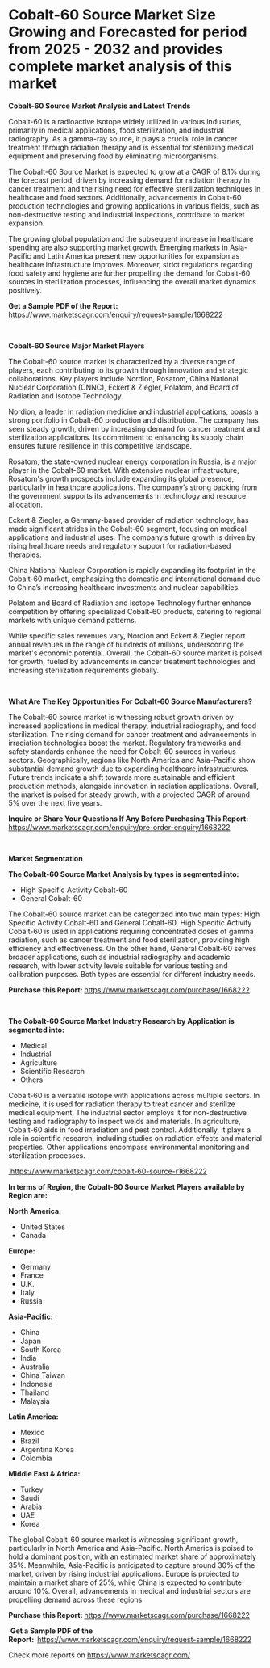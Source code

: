 <p><h1>Cobalt-60 Source Market Size Growing and Forecasted for period from 2025 - 2032 and provides complete market analysis of this market</h1></p><p><strong>Cobalt-60 Source Market Analysis and Latest Trends</strong></p>
<p><p>Cobalt-60 is a radioactive isotope widely utilized in various industries, primarily in medical applications, food sterilization, and industrial radiography. As a gamma-ray source, it plays a crucial role in cancer treatment through radiation therapy and is essential for sterilizing medical equipment and preserving food by eliminating microorganisms. </p><p>The Cobalt-60 Source Market is expected to grow at a CAGR of 8.1% during the forecast period, driven by increasing demand for radiation therapy in cancer treatment and the rising need for effective sterilization techniques in healthcare and food sectors. Additionally, advancements in Cobalt-60 production technologies and growing applications in various fields, such as non-destructive testing and industrial inspections, contribute to market expansion. </p><p>The growing global population and the subsequent increase in healthcare spending are also supporting market growth. Emerging markets in Asia-Pacific and Latin America present new opportunities for expansion as healthcare infrastructure improves. Moreover, strict regulations regarding food safety and hygiene are further propelling the demand for Cobalt-60 sources in sterilization processes, influencing the overall market dynamics positively.</p></p>
<p><strong>Get a Sample PDF of the Report:&nbsp;</strong> <a href="https://www.marketscagr.com/enquiry/request-sample/1668222?utm_campaign=1889&utm_medium=2&utm_source=Github&utm_content=ia&utm_term=02022025&utm_id=cobalt-60-source">https://www.marketscagr.com/enquiry/request-sample/1668222</a></p>
<p>&nbsp;</p>
<p><strong>Cobalt-60 Source Major Market Players</strong></p>
<p><p>The Cobalt-60 source market is characterized by a diverse range of players, each contributing to its growth through innovation and strategic collaborations. Key players include Nordion, Rosatom, China National Nuclear Corporation (CNNC), Eckert & Ziegler, Polatom, and Board of Radiation and Isotope Technology.</p><p>Nordion, a leader in radiation medicine and industrial applications, boasts a strong portfolio in Cobalt-60 production and distribution. The company has seen steady growth, driven by increasing demand for cancer treatment and sterilization applications. Its commitment to enhancing its supply chain ensures future resilience in this competitive landscape.</p><p>Rosatom, the state-owned nuclear energy corporation in Russia, is a major player in the Cobalt-60 market. With extensive nuclear infrastructure, Rosatom's growth prospects include expanding its global presence, particularly in healthcare applications. The company’s strong backing from the government supports its advancements in technology and resource allocation.</p><p>Eckert & Ziegler, a Germany-based provider of radiation technology, has made significant strides in the Cobalt-60 segment, focusing on medical applications and industrial uses. The company’s future growth is driven by rising healthcare needs and regulatory support for radiation-based therapies.</p><p>China National Nuclear Corporation is rapidly expanding its footprint in the Cobalt-60 market, emphasizing the domestic and international demand due to China’s increasing healthcare investments and nuclear capabilities.</p><p>Polatom and Board of Radiation and Isotope Technology further enhance competition by offering specialized Cobalt-60 products, catering to regional markets with unique demand patterns.</p><p>While specific sales revenues vary, Nordion and Eckert & Ziegler report annual revenues in the range of hundreds of millions, underscoring the market's economic potential. Overall, the Cobalt-60 source market is poised for growth, fueled by advancements in cancer treatment technologies and increasing sterilization requirements globally.</p></p>
<p>&nbsp;</p>
<p><strong>What Are The Key Opportunities For Cobalt-60 Source Manufacturers?</strong></p>
<p><p>The Cobalt-60 source market is witnessing robust growth driven by increased applications in medical therapy, industrial radiography, and food sterilization. The rising demand for cancer treatment and advancements in irradiation technologies boost the market. Regulatory frameworks and safety standards enhance the need for Cobalt-60 sources in various sectors. Geographically, regions like North America and Asia-Pacific show substantial demand growth due to expanding healthcare infrastructures. Future trends indicate a shift towards more sustainable and efficient production methods, alongside innovation in radiation applications. Overall, the market is poised for steady growth, with a projected CAGR of around 5% over the next five years.</p></p>
<p><strong>Inquire or Share Your Questions If Any Before Purchasing This Report:</strong> <a href="https://www.marketscagr.com/enquiry/pre-order-enquiry/1668222?utm_campaign=1889&utm_medium=2&utm_source=Github&utm_content=ia&utm_term=02022025&utm_id=cobalt-60-source">https://www.marketscagr.com/enquiry/pre-order-enquiry/1668222</a></p>
<p>&nbsp;</p>
<p><strong>Market Segmentation</strong></p>
<p><strong>The Cobalt-60 Source Market Analysis by types is segmented into:</strong></p>
<p><ul><li>High Specific Activity Cobalt-60</li><li>General Cobalt-60</li></ul></p>
<p><p>The Cobalt-60 source market can be categorized into two main types: High Specific Activity Cobalt-60 and General Cobalt-60. High Specific Activity Cobalt-60 is used in applications requiring concentrated doses of gamma radiation, such as cancer treatment and food sterilization, providing high efficiency and effectiveness. On the other hand, General Cobalt-60 serves broader applications, such as industrial radiography and academic research, with lower activity levels suitable for various testing and calibration purposes. Both types are essential for different industry needs.</p></p>
<p><strong>Purchase this Report:&nbsp;</strong><a href="https://www.marketscagr.com/purchase/1668222?utm_campaign=1889&utm_medium=2&utm_source=Github&utm_content=ia&utm_term=02022025&utm_id=cobalt-60-source">https://www.marketscagr.com/purchase/1668222</a></p>
<p>&nbsp;</p>
<p><strong>The Cobalt-60 Source Market Industry Research by Application is segmented into:</strong></p>
<p><ul><li>Medical</li><li>Industrial</li><li>Agriculture</li><li>Scientific Research</li><li>Others</li></ul></p>
<p><p>Cobalt-60 is a versatile isotope with applications across multiple sectors. In medicine, it is used for radiation therapy to treat cancer and sterilize medical equipment. The industrial sector employs it for non-destructive testing and radiography to inspect welds and materials. In agriculture, Cobalt-60 aids in food irradiation and pest control. Additionally, it plays a role in scientific research, including studies on radiation effects and material properties. Other applications encompass environmental monitoring and sterilization processes.</p></p>
<p><a href="https://www.marketscagr.com/cobalt-60-source-r1668222?utm_campaign=1889&utm_medium=2&utm_source=Github&utm_content=ia&utm_term=02022025&utm_id=cobalt-60-source">&nbsp;https://www.marketscagr.com/cobalt-60-source-r1668222</a></p>
<p><strong>In terms of Region, the Cobalt-60 Source Market Players available by Region are:</strong></p>
<p>
    <p> <strong> North America: </strong>
        <ul>
            <li>United States</li>
            <li>Canada</li>
        </ul>
        </p> 
    <p> <strong> Europe: </strong>
        <ul>
            <li>Germany</li>
            <li>France</li>
            <li>U.K.</li>
            <li>Italy</li>
            <li>Russia</li>
        </ul>
        </p> 
    <p> <strong> Asia-Pacific: </strong>
        <ul>
            <li>China</li>
            <li>Japan</li>
            <li>South Korea</li>
            <li>India</li>
            <li>Australia</li>
            <li>China Taiwan</li>
            <li>Indonesia</li>
            <li>Thailand</li>
            <li>Malaysia</li>
        </ul>
        </p> 
    <p> <strong> Latin America: </strong>
        <ul>
            <li>Mexico</li>
            <li>Brazil</li>
            <li>Argentina Korea</li>
            <li>Colombia</li>
        </ul>
        </p> 
    <p> <strong> Middle East & Africa: </strong>
        <ul>
            <li>Turkey</li>
            <li>Saudi</li>
            <li>Arabia</li>
            <li>UAE</li>
            <li>Korea</li>
        </ul>
    </p>
    </p>
<p><p>The global Cobalt-60 source market is witnessing significant growth, particularly in North America and Asia-Pacific. North America is poised to hold a dominant position, with an estimated market share of approximately 35%. Meanwhile, Asia-Pacific is anticipated to capture around 30% of the market, driven by rising industrial applications. Europe is projected to maintain a market share of 25%, while China is expected to contribute around 10%. Overall, advancements in medical and industrial sectors are propelling demand across these regions.</p></p>
<p><strong>Purchase this Report: </strong><a href="https://www.marketscagr.com/purchase/1668222?utm_campaign=1889&utm_medium=2&utm_source=Github&utm_content=ia&utm_term=02022025&utm_id=cobalt-60-source">https://www.marketscagr.com/purchase/1668222</a></p>
<p>&nbsp;<strong>Get a Sample PDF of the Report:&nbsp;&nbsp;</strong><a href="https://www.marketscagr.com/enquiry/request-sample/1668222?utm_campaign=1889&utm_medium=2&utm_source=Github&utm_content=ia&utm_term=02022025&utm_id=cobalt-60-source">https://www.marketscagr.com/enquiry/request-sample/1668222</a></p>
<p><strong></strong></p>
<p>Check more reports on <a href="https://www.marketscagr.com/?utm_campaign=1889&utm_medium=2&utm_source=Github&utm_content=ia&utm_term=02022025&utm_id=cobalt-60-source">https://www.marketscagr.com/</a></p>